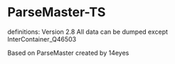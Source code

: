# ParseMaster-TS

definitions: Version 2.8
All data can be dumped except InterContainer_Q46503

Based on ParseMaster created by 14eyes